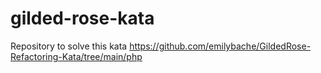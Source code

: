 # gilded-rose-kata
Repository to solve this kata https://github.com/emilybache/GildedRose-Refactoring-Kata/tree/main/php
